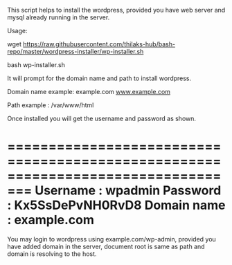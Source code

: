 This script helps to install the wordpress, provided you have web server and mysql already running in the server.

Usage:

wget https://raw.githubusercontent.com/thilaks-hub/bash-repo/master/wordpress-installer/wp-installer.sh

bash wp-installer.sh

It will prompt for the domain name and path to install wordpress.

Domain name example: example.com www.example.com

Path example : /var/www/html

Once installed you will get the username and password as shown.

=================================================================================
Username : wpadmin
Password : Kx5SsDePvNH0RvD8
Domain name : example.com
=================================================================================

You may login to wordpress using example.com/wp-admin, provided you have added domain in the server, document root is same as path and domain is resolving to the host.